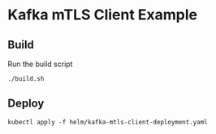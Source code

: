 # Kafka mTLS Client Example

## Build
Run the build script
```shell
./build.sh
```

## Deploy
```shell
kubectl apply -f helm/kafka-mtls-client-deployment.yaml
```